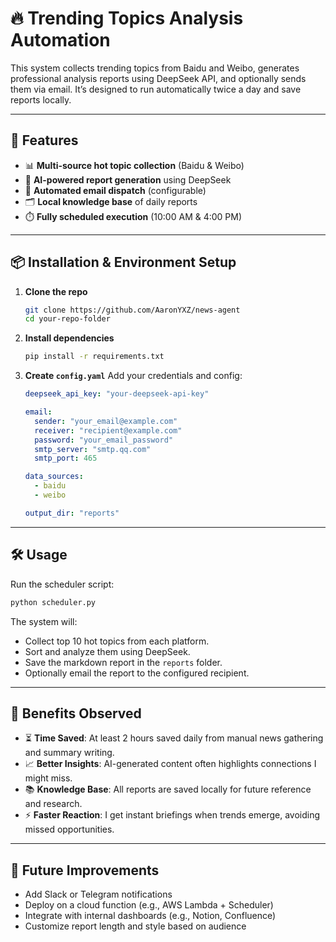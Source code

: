 
# 🔥 Trending Topics Analysis Automation

This system collects trending topics from Baidu and Weibo, generates professional analysis reports using DeepSeek API, and optionally sends them via email. It’s designed to run automatically twice a day and save reports locally.

---

## 🚀 Features

- 📊 **Multi-source hot topic collection** (Baidu & Weibo)
- 🧠 **AI-powered report generation** using DeepSeek
- 💌 **Automated email dispatch** (configurable)
- 🗂️ **Local knowledge base** of daily reports
- ⏱️ **Fully scheduled execution** (10:00 AM & 4:00 PM)

---

## 📦 Installation & Environment Setup

1. **Clone the repo**
   ```bash
   git clone https://github.com/AaronYXZ/news-agent
   cd your-repo-folder
   ```

2. **Install dependencies**
   ```bash
   pip install -r requirements.txt
   ```

3. **Create `config.yaml`**
   Add your credentials and config:

   ```yaml
   deepseek_api_key: "your-deepseek-api-key"

   email:
     sender: "your_email@example.com"
     receiver: "recipient@example.com"
     password: "your_email_password"
     smtp_server: "smtp.qq.com"
     smtp_port: 465

   data_sources:
     - baidu
     - weibo

   output_dir: "reports"
   ```

---

## 🛠️ Usage

Run the scheduler script:

```bash
python scheduler.py
```

The system will:
- Collect top 10 hot topics from each platform.
- Sort and analyze them using DeepSeek.
- Save the markdown report in the `reports` folder.
- Optionally email the report to the configured recipient.

---

## 🎁 Benefits Observed

- ⏳ **Time Saved**: At least 2 hours saved daily from manual news gathering and summary writing.
- 📈 **Better Insights**: AI-generated content often highlights connections I might miss.
- 📚 **Knowledge Base**: All reports are saved locally for future reference and research.
- ⚡ **Faster Reaction**: I get instant briefings when trends emerge, avoiding missed opportunities.

---

## 🚧 Future Improvements

- Add Slack or Telegram notifications
- Deploy on a cloud function (e.g., AWS Lambda + Scheduler)
- Integrate with internal dashboards (e.g., Notion, Confluence)
- Customize report length and style based on audience

